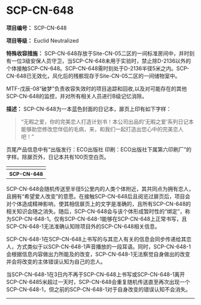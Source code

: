 # SCP-CN-648

**项目编号：** SCP-CN-648

**项目等级：** Euclid Neutralized

**特殊收容措施：** SCP-CN-648存放于Site-CN-05二区的一间标准房间中，并时刻有一位3级安保人员守卫，当SCP-CN-648未用于实验时，禁止除D-2136以外的个体接触SCP-CN-648。SCP-CN-648需时刻处于D-2136半径5米之内。SCP-CN-648已无效化，风化后的残骸现存于Site-CN-05二区的一间储物室中。

MTF-戊辰-08“破梦”负责收容失效时的项目追踪和回收,以及对可能存在的其他SCP-CN-648的监控，并对所有相关人员进行B级记忆消除。

**描述：** SCP-CN-648为一本蓝色封面的日记本，扉页上印有如下字样：


> “无暇之爱，你的完美恋人打造计划书！本公司出品的‘无暇之爱’系列日记本能够助您修改您伴侣的毛病，来，和我们一起打造出您心中的完美恋人吧！”
> 

页尾产品信息中有“出版发行：ECO出版社 印刷：ECO出版社下属第六印刷厂”的字样。除扉页外，日记本共有100页空白页。
<table class='wiki-content-table'>
 <tr>
  <td colspan='2'
      rowspan='1' />
 </tr>
 <tr>
  <th colspan='2'
      rowspan='1'>
   <sup>SCP-CN-648</sup>
  </th>
 </tr>
</table>
SCP-CN-648会随机传送至半径5公里内的人类个体附近，其共同点为拥有恋人，且拥有“希望爱人改变”的意愿。在接触SCP-CN-648后且阅览过扉页后，项目会对个体造成精神影响，使其相信扉页上的文字是准确的，且所有SCP-CN-648的相关知识会随之消失。随后，SCP-CN-648会与该个体形成暂时性的“绑定”，称为SCP-CN-648-1。仅有SCP-CN-648-1能够在SCP-CN-648上正常书写，且SCP-CN-648-1无法准确认知除项目外的SCP-CN-648相关信息。

SCP-CN-648-1在SCP-CN-648上书写的与其恋人有关的信息会同步传递给其恋人，方式类似于以SCP-CN-648-1声音播放的一段耳语。同时，SCP-CN-648-1会根据信息内容做出力所能及的改变，SCP-CN-648-1无法察觉自身做出的改变并会将改变的主体错误认知为自己的恋人。

当SCP-CN-648-1在3日内不再于SCP-CN-648上书写或SCP-CN-648-1离开SCP-CN-6485米超过一天时，SCP-CN-648会重复随机传送直至再次出现一个SCP-CN-648-1，但之前的SCP-CN-648-1对于自身改变的错误认知不会消失。



---




